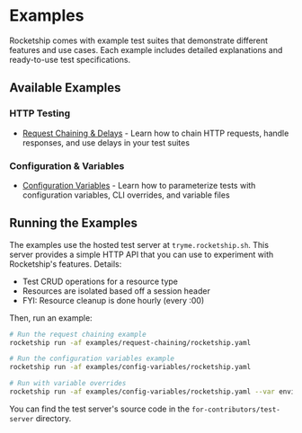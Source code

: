 # Examples

Rocketship comes with example test suites that demonstrate different features and use cases. Each example includes detailed explanations and ready-to-use test specifications.

## Available Examples

### HTTP Testing

- [Request Chaining & Delays](examples/request-chaining.md) - Learn how to chain HTTP requests, handle responses, and use delays in your test suites

### Configuration & Variables

- [Configuration Variables](examples/config-variables.md) - Learn how to parameterize tests with configuration variables, CLI overrides, and variable files

## Running the Examples

The examples use the hosted test server at `tryme.rocketship.sh`. This server provides a simple HTTP API that you can use to experiment with Rocketship's features. Details:

- Test CRUD operations for a resource type
- Resources are isolated based off a session header
- FYI: Resource cleanup is done hourly (every :00)

Then, run an example:

```bash
# Run the request chaining example
rocketship run -af examples/request-chaining/rocketship.yaml

# Run the configuration variables example
rocketship run -af examples/config-variables/rocketship.yaml

# Run with variable overrides
rocketship run -af examples/config-variables/rocketship.yaml --var environment=production
```

You can find the test server's source code in the `for-contributors/test-server` directory.
